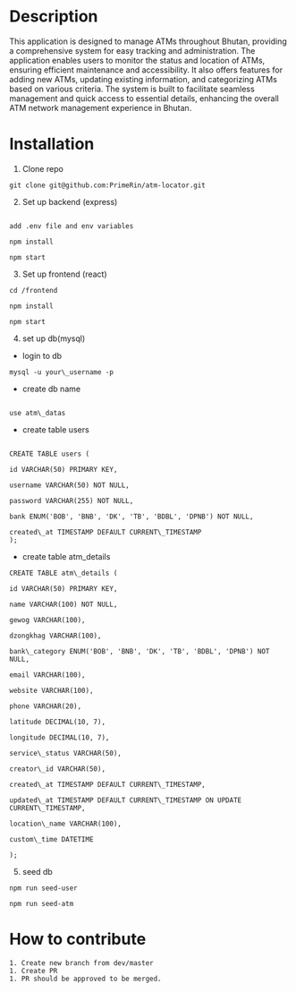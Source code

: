 # Description

This application is designed to manage ATMs throughout Bhutan, providing a comprehensive system for easy tracking and administration. The application enables users to monitor the status and location of ATMs, ensuring efficient maintenance and accessibility. It also offers features for adding new ATMs, updating existing information, and categorizing ATMs based on various criteria. The system is built to facilitate seamless management and quick access to essential details, enhancing the overall ATM network management experience in Bhutan.

# Installation

1. Clone repo

``` git clone git@github.com:PrimeRin/atm-locator.git ```

2. Set up backend (express)

``` cd /backend

add .env file and env variables

npm install

npm start
```

3.  Set up frontend (react)

```
cd /frontend

npm install

npm start
```


4. set up db(mysql)

 -  login to db

 ``` mysql -u your\_username -p ```

 - create db name

``` CREATE DATABASE atm\_datas;

use atm\_datas
```

 - create table users
```

CREATE TABLE users (

id VARCHAR(50) PRIMARY KEY,

username VARCHAR(50) NOT NULL,

password VARCHAR(255) NOT NULL,

bank ENUM('BOB', 'BNB', 'DK', 'TB', 'BDBL', 'DPNB') NOT NULL,

created\_at TIMESTAMP DEFAULT CURRENT\_TIMESTAMP
);

```

- create table atm\_details

```
CREATE TABLE atm\_details (

id VARCHAR(50) PRIMARY KEY,

name VARCHAR(100) NOT NULL,

gewog VARCHAR(100),

dzongkhag VARCHAR(100),

bank\_category ENUM('BOB', 'BNB', 'DK', 'TB', 'BDBL', 'DPNB') NOT NULL,

email VARCHAR(100),

website VARCHAR(100),

phone VARCHAR(20),

latitude DECIMAL(10, 7),

longitude DECIMAL(10, 7),

service\_status VARCHAR(50),

creator\_id VARCHAR(50),

created\_at TIMESTAMP DEFAULT CURRENT\_TIMESTAMP,

updated\_at TIMESTAMP DEFAULT CURRENT\_TIMESTAMP ON UPDATE CURRENT\_TIMESTAMP,

location\_name VARCHAR(100),

custom\_time DATETIME

);
```

5. seed db
```
npm run seed-user

npm run seed-atm
```

# How to contribute
```
1. Create new branch from dev/master
1. Create PR
1. PR should be approved to be merged.
```








